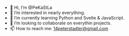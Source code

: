 - 👋 Hi, I’m @PeKaStLa
- 👀 I’m interested in nearly everything.
- 🌱 I’m currently learning Python and Svelte & JavaScript.
- 💞️ I’m looking to collaborate on everythin projects.
- 📫 How to reach me: 14peterstadler@gmail.com

<!---
PeKaStLa/PeKaStLa is a ✨ special ✨ repository because its `README.md` (this file) appears on your GitHub profile.
You can click the Preview link to take a look at your changes.
--->
